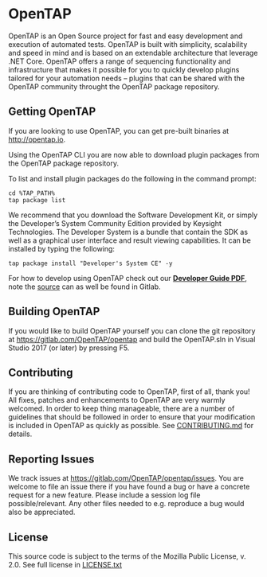 # OpenTAP

OpenTAP is an Open Source project for fast and easy development and execution of automated tests. 
OpenTAP is built with simplicity, scalability and speed in mind and is based on an extendable architecture that leverage .NET Core. 
OpenTAP offers a range of sequencing functionality and infrastructure that makes it possible for you to quickly develop plugins tailored for your automation needs – plugins that can be shared with the OpenTAP community throught the OpenTAP package repository. 

## Getting OpenTAP

If you are looking to use OpenTAP, you can get pre-built binaries at http://opentap.io. 

Using the OpenTAP CLI you are now able to download plugin packages from the OpenTAP package repository.

To list and install plugin packages do the following in the command prompt: 
```
cd %TAP_PATH%
tap package list
```

We recommend that you download the Software Development Kit, or simply the Developer’s System Community Edition provided by Keysight Technologies. The Developer System is a bundle that contain the SDK as well as a graphical user interface and result viewing capabilities. It can be installed by typing the following:
```
tap package install "Developer's System CE" -y
```

For how to develop using OpenTAP check out our __[Developer Guide PDF](http://opentap.io/docs/OpenTAP%20Developer%20Guide.pdf)__, note the [source](https://gitlab.com/OpenTAP/opentap/blob/master/doc/Developer%20Guide/Readme.md) can as well be found in Gitlab. 

## Building OpenTAP

If you would like to build OpenTAP yourself you can clone the git repository at https://gitlab.com/OpenTAP/opentap and build the OpenTAP.sln in Visual Studio 2017 (or later) by pressing F5.

## Contributing

If you are thinking of contributing code to OpenTAP, first of all, thank you! All fixes, patches and enhancements to OpenTAP are very warmly welcomed. In order to keep thing manageable, there are a number of guidelines that should be followed in order to ensure that your modification is included in OpenTAP as quickly as possible. See [CONTRIBUTING.md](CONTRIBUTING.md) for details.

## Reporting Issues

We track issues at https://gitlab.com/OpenTAP/opentap/issues. You are welcome to file an issue there if you have found a bug or have a concrete request for a new feature. Please include a session log file possible/relevant. Any other files needed to e.g. reproduce a bug would also be appreciated.

## License

This source code is subject to the terms of the Mozilla Public License, v. 2.0. See full license in [LICENSE.txt](LICENSE.txt)
